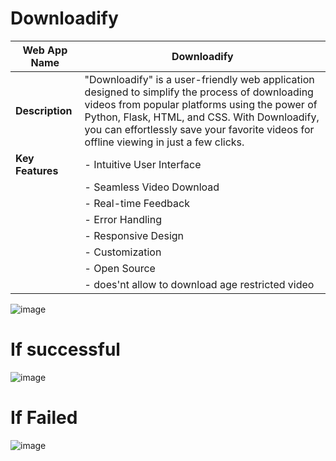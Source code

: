 # Downloadify
| **Web App Name**    | Downloadify                 |
|----------------------|-----------------------------|
| **Description**     | "Downloadify" is a user-friendly web application designed to simplify the process of downloading videos from popular platforms using the power of Python, Flask, HTML, and CSS. With Downloadify, you can effortlessly save your favorite videos for offline viewing in just a few clicks. |
| **Key Features**    | - Intuitive User Interface
                      | - Seamless Video Download
                      | - Real-time Feedback
                      | - Error Handling
                      | - Responsive Design
                      | - Customization
                      | - Open Source     
                      | - does'nt allow to download age restricted video 


![image](https://github.com/AlaguAravindA/Downloadify/assets/136082352/f231b17f-29af-4705-8907-940b40817c82)

# If successful
![image](https://github.com/AlaguAravindA/Downloadify/assets/136082352/afeb76c5-f88c-4120-a96f-a0e7966bf69b)
# If Failed
![image](https://github.com/AlaguAravindA/Downloadify/assets/136082352/b4d23086-c032-42ea-97da-b3d2d53f1e02)



                      
